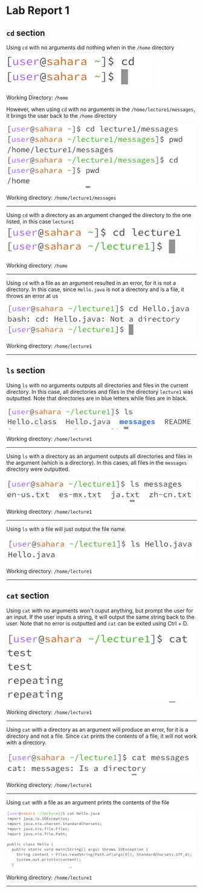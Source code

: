# Lab Report 1

## `cd` section

Using `cd` with no arguments did nothing when in the `/home` directory

![Image](ss1.png)

Working Directory: `/home`

However, when using `cd` with no arguments in the `/home/lecture1/messages`, it brings the user back to the `/home` directory

![Image](ss10.png)

Working directory: `/home/lecture1/messages`

---

Using `cd` with a directory as an argument changed the directory to the one listed, in this case `lecture1`
![Image](ss2.png)

Working directory: `/home`

---

Using `cd` with a file as an argument resulted in an error, for it is not a directory. In this case, since `Hello.java` is not a directory and is a file, it throws an error at us

![Image](ss3.png)

Working directory: `/home/lecture1`

---

## `ls` section

Using `ls` with no arguments outputs all directories and files in the current directory. In this case, all directories and files in the directory `lecture1` was outputted. Note that directories are in blue letters while files are in black.

![Image](ss4.png)

Working directory: `/home/lecture1`

---

Using `ls` with a directory as an argument outputs all directories and files in the argument (which is a directory). In this cases, all files in the `messages` directory were outputted.

![Image](ss5.png)

Working directory: `/home/lecture1`

---

Using `ls` with a file will just output the file name.

![Image](ss6.png)

Working directory: `/home/lecture1`

---

## `cat` section

Using `cat` with no arguments won't ouput anything, but prompt the user for an input. If the user inputs a string, it will output the same string back to the user. Note that no error is outputted and `cat` can be exited using Ctrl + D.

![Image](ss7.png)

Working directory: `/home/lecture1`

---

Using `cat` with a directory as an argument will produce an error, for it is a directory and not a file. Since `cat` prints the contents of a file, it will not work with a directory.

![Image](ss8.png)

Working directory: `/home/lecture1`

---

Using `cat` with a file as an argument prints the contents of the file

![Image](ss9.png)

Working directory: `/home/lecture1`

---
